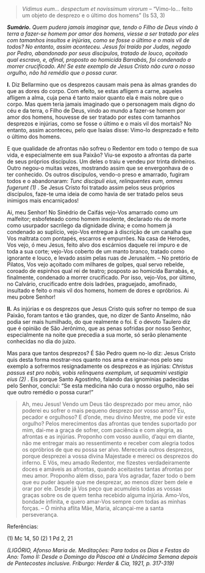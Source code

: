 > *Vidimus eum… despectum et novissimum virorum* – “Vimo-lo… feito um objeto de desprezo e o último dos homens” (Is 53, 3)

***Sumário.** Quem pudera jamais imaginar que, tendo o Filho de Deus vindo à terra a fazer-se homem por amor dos homens, viesse a ser tratado por eles com tamanhos insultos e injúrias, como se fosse o último e o mais vil de todos? No entanto, assim aconteceu. Jesus foi traído por Judas, negado por Pedro, abandonado por seus discípulos, tratado de louco, açoitado qual escravo, e, afinal, proposto ao homicida Barrabás, foi condenado a morrer crucificado. Ah! Se este exemplo de Jesus Cristo não cura o nosso orgulho, não há remédio que o possa curar.*

**I.** Diz Bellarmino que os desprezos causam mais pena às almas grandes do que as dores do corpo. Com efeito, se estas afligem a carne, aqueles afligem a alma, cuja pena é tanto maior quanto ela é mais nobre que o corpo. Mas quem teria jamais imaginado que o personagem mais digno do céu e da terra, o Filho de Deus, vindo ao mundo a fazer-se homem por amor dos homens, houvesse de ser tratado por estes com tamanhos desprezos e injúrias, como se fosse o último e o mais vil dos mortais? No entanto, assim aconteceu, pelo que Isaías disse: Vimo-lo desprezado e feito o último dos homens.

E que qualidade de afrontas não sofreu o Redentor em todo o tempo de sua vida, e especialmente em sua Paixão? Viu-se exposto a afrontas da parte de seus próprios discípulos. Um deles o traiu e vendeu por trinta dinheiros. Outro negou-o muitas vezes, mostrando assim que se envergonhava de o ter conhecido. Os outros discípulos, vendo-o preso e amarrado, fugiram todos e o abandonaram: *Tunc discipuli eius, relinquentes eum, omnes fugerunt (1)* . Se Jesus Cristo foi tratado assim pelos seus próprios discípulos, faze-te uma ideia de como havia de ser tratado pelos seus inimigos mais encarniçados!

Ai, meu Senhor! No Sinédrio de Caifás vejo-Vos amarrado como um malfeitor; esbofeteado como homem insolente, declarado réu de morte como usurpador sacrílego da dignidade divina; e como homem já condenado ao suplício, vejo-Vos entregue à discrição de um canalha que Vos maltrata com pontapés, escarros e empurrões. Na casa de Herodes, Vos vejo, ó meu Jesus, feito alvo dos escárnios daquele rei impuro e de toda a sua corte; vejo-Vos coberto de um manto branco, tratado como ignorante e louco, e levado assim pelas ruas de Jerusalém. – No pretório de Pilatos, Vos vejo açoitado com milhares de golpes, qual servo rebelde, coroado de espinhos qual rei de teatro; posposto ao homicida Barrabás, e, finalmente, condenado a morrer crucificado. Por isso, vejo-Vos, por último, no Calvário, crucificado entre dois ladrões, praguejado, amofinado, insultado e feito o mais vil dos homens, homem de dores e opróbrios. Ai meu pobre Senhor!

**II.** As injúrias e os desprezos que Jesus Cristo quis sofrer no tempo de sua Paixão, foram tantos e tão grandes, que, no dizer de Santo Anselmo, não podia ser mais humilhado, do que realmente o foi. E o devoto Taulero diz que é opinião de São Jerônimo, que as penas sofridas por nosso Senhor, especialmente na noite que precedia a sua morte, só serão plenamente conhecidas no dia do juízo.

Mas para que tantos desprezos? É São Pedro quem no-lo diz: Jesus Cristo quis desta forma mostrar-nos quanto nos ama e ensinar-nos pelo seu exemplo a sofrermos resignadamente os desprezos e as injúrias: *Christus passus est pro nobis, vobis relinquens exemplum, ut sequamini vestigia eius (2)* . Eis porque Santo Agostinho, falando das ignomínias padecidas pelo Senhor, conclui: “Se esta medicina não cura o nosso orgulho, não sei que outro remédio o possa curar!”

> Ah, meu Jesus! Vendo um Deus tão desprezado por meu amor, não poderei eu sofrer o mais pequeno desprezo por vosso amor? Eu, pecador e orgulhoso? E d’onde, meu divino Mestre, me pode vir este orgulho? Pelos merecimentos das afrontas que tendes suportado por mim, dai-me a graça de sofrer, com paciência e com alegria, as afrontas e as injúrias. Proponho com vosso auxílio, d’aqui em diante, não me entregar mais ao ressentimento e receber com alegria todos os opróbrios de que eu possa ser alvo. Mereceria outros desprezos, porque desprezei a vossa divina Majestade e mereci os desprezos do inferno. E Vós, meu amado Redentor, me fizestes verdadeiramente doces e amáveis as afrontas, quando aceitastes tantas afrontas por meu amor. Proponho além disso, para Vos agradar, fazer todo o bem que eu puder àquele que me desprezar, ao menos dizer bem dele e orar por ele. Desde já Vos peço que acumuleis todas as vossas graças sobre os de quem tenha recebido alguma injúria. Amo-Vos, bondade infinita, e quero amar-Vos sempre com todas as minhas forças. – Ó minha aflita Mãe, Maria, alcançai-me a santa perseverança.

Referências:

\(1\) Mc 14, 50 (2) 1 Pd 2, 21

*(LIGÓRIO, Afonso Maria de. Meditações: Para todos os Dias e Festas do Ano: Tomo II: Desde o Domingo da Páscoa até a Undécima Semana depois de Pentecostes inclusive. Friburgo: Herder & Cia, 1921, p. 317-319)*

